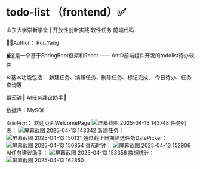 # todo-list （frontend）✅
山东大学崇新学堂 | 开放性创新实践Ⅰ软件任务 前端代码

🧑‍💻Author： Rui_Yang

🖥️这是一个基于SpringBoot框架和React —— AntD前端组件开发的todolist待办软件

⚙️基本功能包括：
新建任务、编辑任务、删除任务、标记完成、
今日待办、任务查询等

番茄钟🍅 AI任务建议助手🤖

数据库：MySQL

页面展示：
欢迎页面WelcomePage
![屏幕截图 2025-04-13 143748](https://github.com/user-attachments/assets/0985ebfc-c48f-43ac-b678-faaf930a78f1)
任务列表：
![屏幕截图 2025-04-13 143342](https://github.com/user-attachments/assets/b394b4eb-df1c-46d1-952d-6c6cfb2ae9ff)
新建任务：
![屏幕截图 2025-04-13 150131](https://github.com/user-attachments/assets/64d8e48d-032a-49ce-818f-1aafc09e0fb7)
通过截止日期筛选任务DatePicker：
![屏幕截图 2025-04-13 150854](https://github.com/user-attachments/assets/ce318140-3418-4349-bf24-cd16c5e9c26a)
番茄时钟：
![屏幕截图 2025-04-13 152906](https://github.com/user-attachments/assets/bfb0adde-3ddd-4439-be13-986732b3acaf)
AI任务建议助手：
![屏幕截图 2025-04-13 153356](https://github.com/user-attachments/assets/71064581-92fa-4318-b474-f22508ba4e2b)
数据统计：
![屏幕截图 2025-04-13 162850](https://github.com/user-attachments/assets/887acf66-97d8-4fe0-b4aa-04958b95724e)

